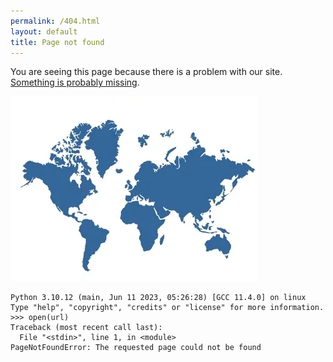 ```yaml
---
permalink: /404.html
layout: default
title: Page not found
---
```


You are seeing this page because there is a problem with our site. [Something is probably missing](https://np.reddit.com/r/mildlyinteresting/comments/5kx3zk/the_404_page_for_the_official_new_zealand/).

![Map without New Zealand](../assets/images/nzgone.webp)

```pycon
Python 3.10.12 (main, Jun 11 2023, 05:26:28) [GCC 11.4.0] on linux
Type "help", "copyright", "credits" or "license" for more information.
>>> open(url)
Traceback (most recent call last):
  File "<stdin>", line 1, in <module>
PageNotFoundError: The requested page could not be found
```
